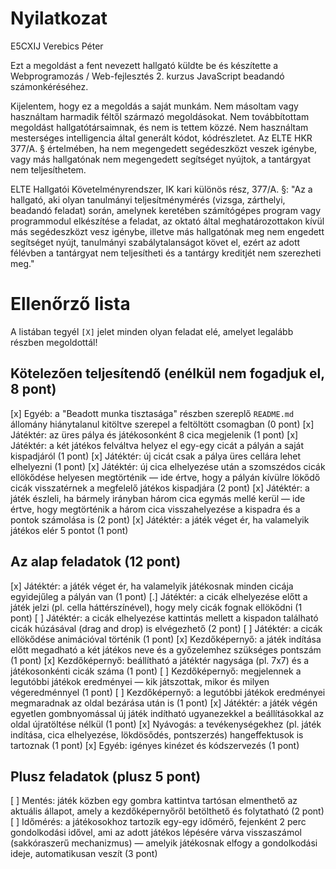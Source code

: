 # Nyilatkozat

E5CXIJ
Verebics Péter

Ezt a megoldást a fent nevezett hallgató küldte be és készítette a Webprogramozás / Web-fejlesztés 2. kurzus JavaScript beadandó számonkéréséhez.

Kijelentem, hogy ez a megoldás a saját munkám. Nem másoltam vagy használtam harmadik féltől származó megoldásokat. Nem továbbítottam megoldást hallgatótársaimnak, és nem is tettem közzé. Nem használtam mesterséges intelligencia által generált kódot, kódrészletet. Az ELTE HKR 377/A. § értelmében, ha nem megengedett segédeszközt veszek igénybe, vagy más hallgatónak nem megengedett segítséget nyújtok, a tantárgyat nem teljesíthetem.

ELTE Hallgatói Követelményrendszer, IK kari különös rész, 377/A. §: "Az a hallgató, aki olyan tanulmányi teljesítménymérés (vizsga, zárthelyi, beadandó feladat) során, amelynek keretében számítógépes program vagy programmodul elkészítése a feladat, az oktató által meghatározottakon kívül más segédeszközt vesz igénybe, illetve más hallgatónak meg nem engedett segítséget nyújt, tanulmányi szabálytalanságot követ el, ezért az adott félévben a tantárgyat nem teljesítheti és a tantárgy kreditjét nem szerezheti meg."

# Ellenőrző lista

A listában tegyél `[X]` jelet minden olyan feladat elé, amelyet legalább részben megoldottál!

## Kötelezően teljesítendő (enélkül nem fogadjuk el, 8 pont)

[x] Egyéb: a "Beadott munka tisztasága" részben szereplő `README.md` állomány hiánytalanul kitöltve szerepel a feltöltött csomagban (0 pont)
[x] Játéktér: az üres pálya és játékosonként 8 cica megjelenik (1 pont)
[x] Játéktér: a két játékos felváltva helyez el egy-egy cicát a pályán a saját kispadjáról (1 pont)
[x] Játéktér: új cicát csak a pálya üres cellára lehet elhelyezni (1 pont)
[x] Játéktér: új cica elhelyezése után a szomszédos cicák ellökődése helyesen megtörténik — ide értve, hogy a pályán kívülre lökődő cicák visszatérnek a megfelelő játékos kispadjára (2 pont)
[x] Játéktér: a játék észleli, ha bármely irányban három cica egymás mellé kerül — ide értve, hogy megtörténik a három cica visszahelyezése a kispadra és a pontok számolása is (2 pont)
[x] Játéktér: a játék véget ér, ha valamelyik játékos elér 5 pontot (1 pont)

## Az alap feladatok (12 pont)

[x] Játéktér: a játék véget ér, ha valamelyik játékosnak minden cicája egyidejűleg a pályán van (1 pont)
[.] Játéktér: a cicák elhelyezése előtt a játék jelzi (pl. cella háttérszínével), hogy mely cicák fognak ellökődni (1 pont)
[ ] Játéktér: a cicák elhelyezése kattintás mellett a kispadon található cicák húzásával (drag and drop) is elvégezhető (2 pont)
[ ] Játéktér: a cicák ellökődése animációval történik (1 pont)
[x] Kezdőképernyő: a játék indítása előtt megadható a két játékos neve és a győzelemhez szükséges pontszám (1 pont)
[x] Kezdőképernyő: beállítható a játéktér nagysága (pl. 7x7) és a játékosonkénti cicák száma (1 pont)
[ ] Kezdőképernyő: megjelennek a legutóbbi játékok eredményei — kik játszottak, mikor és milyen végeredménnyel (1 pont)
[ ] Kezdőképernyő: a legutóbbi játékok eredményei megmaradnak az oldal bezárása után is (1 pont)
[x] Játéktér: a játék végén egyetlen gombnyomással új játék indítható ugyanezekkel a beállításokkal az oldal újratöltése nélkül (1 pont)
[x] Nyávogás: a tevékenységekhez (pl. játék indítása, cica elhelyezése, lökdösődés, pontszerzés) hangeffektusok is tartoznak (1 pont)
[x] Egyéb: igényes kinézet és kódszervezés (1 pont)

## Plusz feladatok (plusz 5 pont)

[ ] Mentés: játék közben egy gombra kattintva tartósan elmenthető az aktuális állapot, amely a kezdőképernyőről betölthető és folytatható (2 pont)
[ ] Időmérés: a játékosokhoz tartozik egy-egy időmérő, fejenként 2 perc gondolkodási idővel, ami az adott játékos lépésére várva visszaszámol (sakkóraszerű mechanizmus) — amelyik játékosnak elfogy a gondolkodási ideje, automatikusan veszít (3 pont)